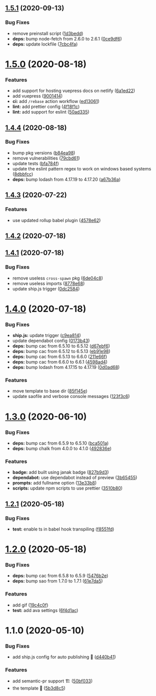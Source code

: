## [1.5.1](https://github.com/vinayakkulkarni/janak/compare/v1.5.0...v1.5.1) (2020-09-13)


### Bug Fixes

* remove preinstall script ([1d3bedd](https://github.com/vinayakkulkarni/janak/commit/1d3bedd9abbf12aa7f56078164e592a133a663dd))
* **deps:** bump node-fetch from 2.6.0 to 2.6.1 ([0ce9df6](https://github.com/vinayakkulkarni/janak/commit/0ce9df6e9cc1c4c4ad1c4056f1bf9c80c54234d3))
* **deps:** update lockfile ([7cbc4fa](https://github.com/vinayakkulkarni/janak/commit/7cbc4fa869b11c6cd2ef9ab0fbd589518d9bddd3))



# [1.5.0](https://github.com/vinayakkulkarni/janak/compare/v1.4.4...v1.5.0) (2020-08-18)


### Features

* add support for hosting vuepress docs on netlify ([6a1ed22](https://github.com/vinayakkulkarni/janak/commit/6a1ed222abda9b82aa3d93c8e55da653908ca9cd))
* add vuepress ([9001414](https://github.com/vinayakkulkarni/janak/commit/9001414bf1828f0cb2f1f643915eb522b1eaef86))
* **ci:** add `/rebase` action workflow ([ed13061](https://github.com/vinayakkulkarni/janak/commit/ed130615813f922ff9d3abf8cc557ac8b9726e7b))
* **lint:** add prettier config ([4f18f1c](https://github.com/vinayakkulkarni/janak/commit/4f18f1cb37ba207a0f2075a10b3fd9ea44c19bf2))
* **lint:** add support for eslint ([50ad335](https://github.com/vinayakkulkarni/janak/commit/50ad335d4394ce184a9fb2011798b327dcb28968))



## [1.4.4](https://github.com/vinayakkulkarni/janak/compare/v1.4.3...v1.4.4) (2020-08-18)


### Bug Fixes

* bump pkg versions ([b84ea98](https://github.com/vinayakkulkarni/janak/commit/b84ea9859bc3da9602c999eebe65c4b78e4b8ebd))
* remove vulnerabilities ([79cbd61](https://github.com/vinayakkulkarni/janak/commit/79cbd619e2607c13099054db8ca86c3ff9813f4a))
* update tests ([bfa784f](https://github.com/vinayakkulkarni/janak/commit/bfa784fa1dd431856379eefd0455ab0bc3082e7a))
* update the eslint pattern regex to work on windows based systems ([8dbbfcc](https://github.com/vinayakkulkarni/janak/commit/8dbbfcc6f31d2cbbde1913b6ae0d9dba8efc4dc2))
* **deps:** bump lodash from 4.17.19 to 4.17.20 ([a67b36a](https://github.com/vinayakkulkarni/janak/commit/a67b36aceac10819308bf53f872a4dfc63ec096c))



## [1.4.3](https://github.com/vinayakkulkarni/janak/compare/v1.4.2...v1.4.3) (2020-07-22)


### Features

* use updated rollup babel plugin ([4578e62](https://github.com/vinayakkulkarni/janak/commit/4578e62c5e72140cfb306cb5740f71ec896ca5a2))



## [1.4.2](https://github.com/vinayakkulkarni/janak/compare/v1.4.1...v1.4.2) (2020-07-18)



## [1.4.1](https://github.com/vinayakkulkarni/janak/compare/v1.3.0...v1.4.1) (2020-07-18)


### Bug Fixes

* remove useless `cross-spawn` pkg ([6de04c8](https://github.com/vinayakkulkarni/janak/commit/6de04c8be617578823f5150c24bd7183459eaa05))
* remove useless imports ([8778e68](https://github.com/vinayakkulkarni/janak/commit/8778e6824fe95c88f9f4adad9e29e740c5e1f6ea))
* update ship.js trigger ([0dc2584](https://github.com/vinayakkulkarni/janak/commit/0dc258485edf8f107c7852dbf414d91fcc633dc6))



# [1.4.0](https://github.com/vinayakkulkarni/janak/compare/v1.3.0...v1.4.0) (2020-07-18)


### Bug Fixes

* **ship.js:** update trigger ([c9ea814](https://github.com/vinayakkulkarni/janak/commit/c9ea81422803d7c549096f9ad79f6cdb53406dd0))
* update dependabot config ([0173b43](https://github.com/vinayakkulkarni/janak/commit/0173b4346cd6cc80b4796f0da3d7bf4b5c1d09dc))
* **deps:** bump cac from 6.5.10 to 6.5.12 ([d67ebf6](https://github.com/vinayakkulkarni/janak/commit/d67ebf6cc8f394f2199a4cbfcfb97291396fec21))
* **deps:** bump cac from 6.5.12 to 6.5.13 ([eb91e98](https://github.com/vinayakkulkarni/janak/commit/eb91e982aec079aeba6a8deee8c4d08d0638d5e1))
* **deps:** bump cac from 6.5.13 to 6.6.0 ([211e66f](https://github.com/vinayakkulkarni/janak/commit/211e66fd21082fc07424c45a496821e04d45dbe8))
* **deps:** bump cac from 6.6.0 to 6.6.1 ([4598ad4](https://github.com/vinayakkulkarni/janak/commit/4598ad419a9be1e8fbba5a7add3e09585b60d0aa))
* **deps:** bump lodash from 4.17.15 to 4.17.19 ([0d0ad68](https://github.com/vinayakkulkarni/janak/commit/0d0ad6890f5f26e947898ee9f5768c22b3eb6972))


### Features

* move template to base dir ([85f145e](https://github.com/vinayakkulkarni/janak/commit/85f145e11f2e5226797af7d6c924f0658fa328a4))
* update saofile and verbose console messages ([123f3c6](https://github.com/vinayakkulkarni/janak/commit/123f3c6a36d4c6d26529c0f788375265800234c5))



<a name="1.3.0"></a>
# [1.3.0](https://github.com/vinayakkulkarni/janak/compare/v1.2.1...v1.3.0) (2020-06-10)


### Bug Fixes

* **deps:** bump cac from 6.5.9 to 6.5.10 ([bca501a](https://github.com/vinayakkulkarni/janak/commit/bca501a))
* **deps:** bump chalk from 4.0.0 to 4.1.0 ([492836e](https://github.com/vinayakkulkarni/janak/commit/492836e))


### Features

* **badge:** add built using janak badge ([827b9d3](https://github.com/vinayakkulkarni/janak/commit/827b9d3))
* **dependabot:** use dependabot instead of preview ([3b65455](https://github.com/vinayakkulkarni/janak/commit/3b65455))
* **prompts:** add fullname option ([13e33b8](https://github.com/vinayakkulkarni/janak/commit/13e33b8))
* **scripts:** update npm scripts to use prettier ([3510b80](https://github.com/vinayakkulkarni/janak/commit/3510b80))



<a name="1.2.1"></a>
## [1.2.1](https://github.com/vinayakkulkarni/janak/compare/v1.2.0...v1.2.1) (2020-05-18)


### Bug Fixes

* **test:** enable ts in babel hook transpiling ([f8551fd](https://github.com/vinayakkulkarni/janak/commit/f8551fd))



<a name="1.2.0"></a>
# [1.2.0](https://github.com/vinayakkulkarni/janak/compare/v1.1.0...v1.2.0) (2020-05-18)


### Bug Fixes

* **deps:** bump cac from 6.5.8 to 6.5.9 ([5476b2e](https://github.com/vinayakkulkarni/janak/commit/5476b2e))
* **deps:** bump sao from 1.7.0 to 1.7.1 ([61e7da5](https://github.com/vinayakkulkarni/janak/commit/61e7da5))


### Features

* add gif ([19c4c0f](https://github.com/vinayakkulkarni/janak/commit/19c4c0f))
* **test:** add ava settings ([6f4d1ac](https://github.com/vinayakkulkarni/janak/commit/6f4d1ac))



<a name="1.1.0"></a>
# 1.1.0 (2020-05-10)


### Bug Fixes

* add ship.js config for auto publishing 🤖 ([d440b41](https://github.com/vinayakkulkarni/janak/commit/d440b41))


### Features

* add semantic-pr support 🏗 ([50bf033](https://github.com/vinayakkulkarni/janak/commit/50bf033))
* the template 🔌 ([5b3d8c5](https://github.com/vinayakkulkarni/janak/commit/5b3d8c5))



